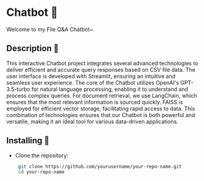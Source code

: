 # Chatbot 🤖

Welcome to my File Q&A Chatbot~

## Description 📒

This interactive Chatbot project integrates several advanced technologies to deliver efficient and accurate query responses based on CSV file data. The user interface is developed with Streamlit, ensuring an intuitive and seamless user experience. The core of the Chatbot utilizes OpenAI's GPT-3.5-turbo for natural language processing, enabling it to understand and process complex queries. For document retrieval, we use LangChain, which ensures that the most relevant information is sourced quickly. FAISS is employed for efficient vector storage, facilitating rapid access to data. This combination of technologies ensures that our Chatbot is both powerful and versatile, making it an ideal tool for various data-driven applications.

## Installing 🚀

- Clone the repository:
  ```bash
   git clone https://github.com/yourusername/your-repo-name.git
   cd your-repo-name
